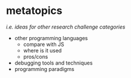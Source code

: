 # metatopics

*i.e. ideas for other research challenge categories*

- other programming languages
  - compare with JS
  - where is it used
  - pros/cons
- debugging tools and techniques
- programming paradigms